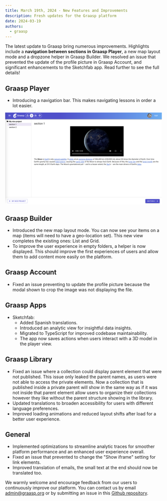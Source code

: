 ```yaml
---
title: March 19th, 2024 - New Features and Improvements
description: Fresh updates for the Graasp platform
date: 2024-03-19
authors:
  - graasp
---
```


The latest update to Graasp bring numerous improvements. Highlights include a <strong>navigation between sections in Graasp Player</strong>, a new map layout mode and a dropzone helper in Graasp Builder. We resolved an issue that prevented the update of the profile picture in Graasp Account, and significant enhancements to the Sketchfab app. Read further to see the full details!

<!-- Everything below this will not be shown in the post overview -->
<!-- truncate -->

## Graasp Player

- Introducing a navigation bar. This makes navigating lessons in order a lot easier.

![alt text](./screenshots/2024-03-12-player-navigation.png)

## Graasp Builder

- Introduced the new map layout mode. You can now see your items on a map (items will need to have a geo-location set). This new view completes the existing ones: List and Grid.
- To improve the user experience in empty folders, a helper is now displayed. This should improve the first experiences of users and allow them to add content more easily on the platform.

## Graasp Account

- Fixed an issue preventing to update the profile picture because the modal shown to crop the image was not displaying the file.

## Graasp Apps

- Sketchfab:
  - Added Spanish translations.
  - Introduced an analytic view for insightful data insights.
  - Migrated to TypeScript for improved codebase maintainability.
  - The app now saves actions when users interact with a 3D model in the player view.

## Graasp Library

- Fixed an issue where a collection could display parent element that were not published. This issue only leaked the parent names, as users were not able to access the private elements. Now a collection that is published inside a private parent will show in the same way as if it was not inside that parent element allow users to organize their collections however they like without the parent structure showing in the library.
- Updated translations to broaden accessibility for users with different language preferences.
- Improved loading animations and reduced layout shifts after load for a better user experience.

## General

- Implemented optimizations to streamline analytic traces for smoother platform performance and an enhanced user experience overall.
- Fixed an issue that prevented to change the "Show iframe" setting for link elements.
- Improved translation of emails, the small text at the end should now be translated too.

We warmly welcome and encourage feedback from our users to continuously improve our platform. You can contact us by email [admin@graasp.org](mailto:admin@graasp.org) or by submitting an issue in this [Github repository](https://github.com/graasp/graasp-feedback).
